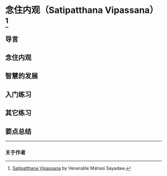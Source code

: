 # 念住内观（Satipatthana Vipassana） [^original]

## 导言

## 念住内观

## 智慧的发展

## 入门练习

## 其它练习

## 要点总结

---

### 关于作者

[^original]: [Satipatthana Vipassana](https://www.accesstoinsight.org/lib/authors/mahasi/wheel370.html) by Venerable Mahasi Sayadaw.
